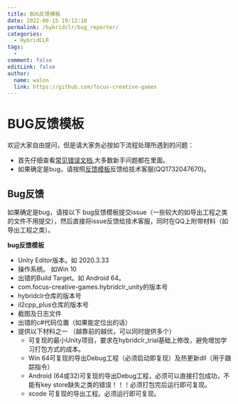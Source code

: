 ```yaml
---
title: BUG反馈模板
date: 2022-06-15 19:12:10
permalink: /hybridclr/bug_reporter/
categories:
  - HybridCLR
tags:
  -  
comment: false
editLink: false
author: 
  name: walon
  link: https://github.com/focus-creative-games
---
```

# BUG反馈模板

欢迎大家自由提问，但是请大家务必按如下流程处理所遇到的问题：  
- 首先仔细查看[常见错误文档](/hybridclr/common_errors/),大多数新手问题都在里面。
- 如果确定是bug，请按照[反馈模板](#bug反馈)反馈给技术客服(QQ1732047670)。


## Bug反馈

如果确定是bug，请按以下 bug反馈模板提交issue（一些较大的如导出工程之类的文件不用提交），然后直接将issue反馈给技术客服，同时在QQ上附带材料（如导出工程之类）。

**bug反馈模板**

- Unity Editor版本。如 2020.3.33
- 操作系统。 如Win 10
- 出错的Build Target。如 Android 64。
- com.focus-creative-games.hybridclr_unity的版本号
- hybridclr仓库的版本号
- il2cpp_plus仓库的版本号
- 截图及日志文件
- 出错的c#代码位置（如果能定位出的话）
- 提供以下材料之一 （越靠前的越优，可以同时提供多个）
  - 可复现的最小Unity项目，要求在hybridclr_trial基础上修改，避免增加学习打包方式的成本。
  - Win 64可复现的导出Debug工程（必须启动即复现）及热更新dll（用于跟踪指令）
  - Android (64或32)可复现的导出Debug工程，必须可以直接打包成功，不能有key store缺失之类的错误！！！必须打包完后运行即可复现。
  - xcode 可复现的导出工程。必须运行即可复现。
